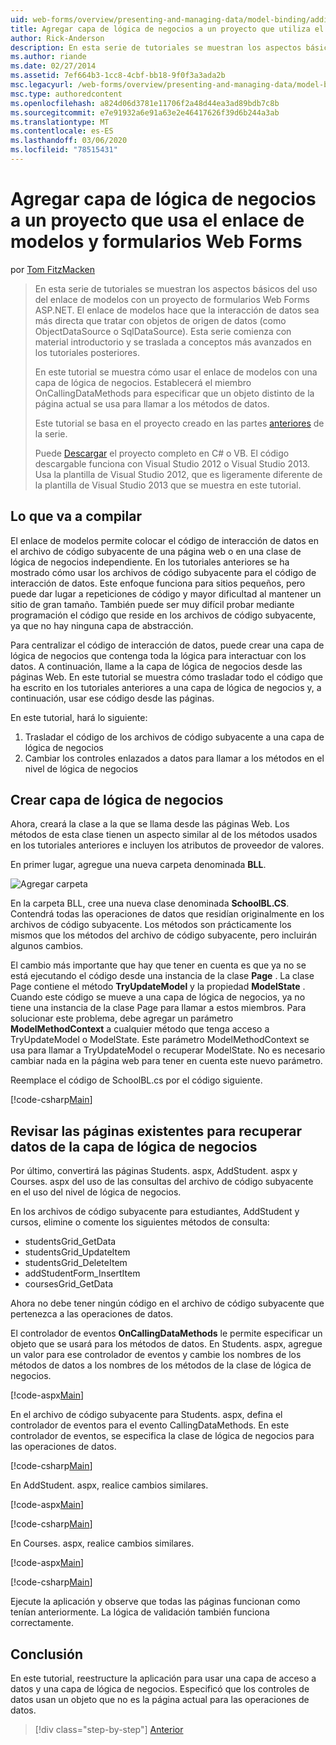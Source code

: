 ```yaml
---
uid: web-forms/overview/presenting-and-managing-data/model-binding/adding-business-logic-layer
title: Agregar capa de lógica de negocios a un proyecto que utiliza el enlace de modelos y formularios Web Forms | Microsoft Docs
author: Rick-Anderson
description: En esta serie de tutoriales se muestran los aspectos básicos del uso del enlace de modelos con un proyecto de formularios Web Forms ASP.NET. El enlace de modelos hace que la interacción de datos sea más recta-...
ms.author: riande
ms.date: 02/27/2014
ms.assetid: 7ef664b3-1cc8-4cbf-bb18-9f0f3a3ada2b
msc.legacyurl: /web-forms/overview/presenting-and-managing-data/model-binding/adding-business-logic-layer
msc.type: authoredcontent
ms.openlocfilehash: a824d06d3781e11706f2a48d44ea3ad89bdb7c8b
ms.sourcegitcommit: e7e91932a6e91a63e2e46417626f39d6b244a3ab
ms.translationtype: MT
ms.contentlocale: es-ES
ms.lasthandoff: 03/06/2020
ms.locfileid: "78515431"
---
```

# <a name="adding-business-logic-layer-to-a-project-that-uses-model-binding-and-web-forms"></a>Agregar capa de lógica de negocios a un proyecto que usa el enlace de modelos y formularios Web Forms

por [Tom FitzMacken](https://github.com/tfitzmac)

> En esta serie de tutoriales se muestran los aspectos básicos del uso del enlace de modelos con un proyecto de formularios Web Forms ASP.NET. El enlace de modelos hace que la interacción de datos sea más directa que tratar con objetos de origen de datos (como ObjectDataSource o SqlDataSource). Esta serie comienza con material introductorio y se traslada a conceptos más avanzados en los tutoriales posteriores.
> 
> En este tutorial se muestra cómo usar el enlace de modelos con una capa de lógica de negocios. Establecerá el miembro OnCallingDataMethods para especificar que un objeto distinto de la página actual se usa para llamar a los métodos de datos.
> 
> Este tutorial se basa en el proyecto creado en las partes [anteriores](retrieving-data.md) de la serie.
> 
> Puede [Descargar](https://go.microsoft.com/fwlink/?LinkId=286116) el proyecto completo en C# o VB. El código descargable funciona con Visual Studio 2012 o Visual Studio 2013. Usa la plantilla de Visual Studio 2012, que es ligeramente diferente de la plantilla de Visual Studio 2013 que se muestra en este tutorial.

## <a name="what-youll-build"></a>Lo que va a compilar

El enlace de modelos permite colocar el código de interacción de datos en el archivo de código subyacente de una página web o en una clase de lógica de negocios independiente. En los tutoriales anteriores se ha mostrado cómo usar los archivos de código subyacente para el código de interacción de datos. Este enfoque funciona para sitios pequeños, pero puede dar lugar a repeticiones de código y mayor dificultad al mantener un sitio de gran tamaño. También puede ser muy difícil probar mediante programación el código que reside en los archivos de código subyacente, ya que no hay ninguna capa de abstracción.

Para centralizar el código de interacción de datos, puede crear una capa de lógica de negocios que contenga toda la lógica para interactuar con los datos. A continuación, llame a la capa de lógica de negocios desde las páginas Web. En este tutorial se muestra cómo trasladar todo el código que ha escrito en los tutoriales anteriores a una capa de lógica de negocios y, a continuación, usar ese código desde las páginas.

En este tutorial, hará lo siguiente:

1. Trasladar el código de los archivos de código subyacente a una capa de lógica de negocios
2. Cambiar los controles enlazados a datos para llamar a los métodos en el nivel de lógica de negocios

## <a name="create-business-logic-layer"></a>Crear capa de lógica de negocios

Ahora, creará la clase a la que se llama desde las páginas Web. Los métodos de esta clase tienen un aspecto similar al de los métodos usados en los tutoriales anteriores e incluyen los atributos de proveedor de valores.

En primer lugar, agregue una nueva carpeta denominada **BLL**.

![Agregar carpeta](adding-business-logic-layer/_static/image1.png)

En la carpeta BLL, cree una nueva clase denominada **SchoolBL.CS**. Contendrá todas las operaciones de datos que residían originalmente en los archivos de código subyacente. Los métodos son prácticamente los mismos que los métodos del archivo de código subyacente, pero incluirán algunos cambios.

El cambio más importante que hay que tener en cuenta es que ya no se está ejecutando el código desde una instancia de la clase **Page** . La clase Page contiene el método **TryUpdateModel** y la propiedad **ModelState** . Cuando este código se mueve a una capa de lógica de negocios, ya no tiene una instancia de la clase Page para llamar a estos miembros. Para solucionar este problema, debe agregar un parámetro **ModelMethodContext** a cualquier método que tenga acceso a TryUpdateModel o ModelState. Este parámetro ModelMethodContext se usa para llamar a TryUpdateModel o recuperar ModelState. No es necesario cambiar nada en la página web para tener en cuenta este nuevo parámetro.

Reemplace el código de SchoolBL.cs por el código siguiente.

[!code-csharp[Main](adding-business-logic-layer/samples/sample1.cs)]

## <a name="revise-existing-pages-to-retrieve-data-from-business-logic-layer"></a>Revisar las páginas existentes para recuperar datos de la capa de lógica de negocios

Por último, convertirá las páginas Students. aspx, AddStudent. aspx y Courses. aspx del uso de las consultas del archivo de código subyacente en el uso del nivel de lógica de negocios.

En los archivos de código subyacente para estudiantes, AddStudent y cursos, elimine o comente los siguientes métodos de consulta:

- studentsGrid\_GetData
- studentsGrid\_UpdateItem
- studentsGrid\_DeleteItem
- addStudentForm\_InsertItem
- coursesGrid\_GetData

Ahora no debe tener ningún código en el archivo de código subyacente que pertenezca a las operaciones de datos.

El controlador de eventos **OnCallingDataMethods** le permite especificar un objeto que se usará para los métodos de datos. En Students. aspx, agregue un valor para ese controlador de eventos y cambie los nombres de los métodos de datos a los nombres de los métodos de la clase de lógica de negocios.

[!code-aspx[Main](adding-business-logic-layer/samples/sample2.aspx?highlight=3-4,8)]

En el archivo de código subyacente para Students. aspx, defina el controlador de eventos para el evento CallingDataMethods. En este controlador de eventos, se especifica la clase de lógica de negocios para las operaciones de datos.

[!code-csharp[Main](adding-business-logic-layer/samples/sample3.cs)]

En AddStudent. aspx, realice cambios similares.

[!code-aspx[Main](adding-business-logic-layer/samples/sample4.aspx?highlight=3-4)]

[!code-csharp[Main](adding-business-logic-layer/samples/sample5.cs)]

En Courses. aspx, realice cambios similares.

[!code-aspx[Main](adding-business-logic-layer/samples/sample6.aspx?highlight=3-4)]

[!code-csharp[Main](adding-business-logic-layer/samples/sample7.cs)]

Ejecute la aplicación y observe que todas las páginas funcionan como tenían anteriormente. La lógica de validación también funciona correctamente.

## <a name="conclusion"></a>Conclusión

En este tutorial, reestructure la aplicación para usar una capa de acceso a datos y una capa de lógica de negocios. Especificó que los controles de datos usan un objeto que no es la página actual para las operaciones de datos.

> [!div class="step-by-step"]
> [Anterior](using-query-string-values-to-retrieve-data.md)
